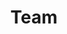 ---
layout: team
title: Team
permalink: team_info
nav_order: 4
employees:
  - name: Xing Xie
    photo: Xing_Xie.png
    position: Senior Principle Research Manager
    institution: Microsoft Research Asia
  - name: Xiaoyuan Yi
    photo: Xiaoyuan_Yi.png
    position: Senior Researcher
    institution: Microsoft Research Asia
  - name: Jing Yao
    photo: Jing_Yao.png
    position: Researcher
    institution: Microsoft Research Asia
  - name: Beibei Shi
    photo: Beibei_Shi.png
    position: Senior Research  PM
    institution: Microsoft Research Asia
  - name: Scarlett Li
    photo: scarlett.png
    position: Principal Research PM Manager
    institution: Microsoft Research Asia
  - name: Yang Ou
    photo: ouyang.png
    position: Senior Designer
    institution: Microsoft Research Asia
collaborators:
  - name: Xiting Wang
    photo: Xiting_Wang.png
    position: Assistant Professor
    institution: Renmin University of China
  - name: Peng Zhang
    photo: Peng_Zhang.png
    position: Associate Professor
    institution: School of Computer Science, Fudan University
  - name: Linus Huang
    photo: Linus_Huang.png
    position: Assistant Professor
    institution: Division of Humanities, Hong Kong University of Science and Technology
interns:
  - name: Yifan Gong
    photo: Yifan_Gong.png
    position: Undergraduate Student
    institution: College of Computer Science and Electronic Engineering, Hunan University
    workIntro: Algorithm Research
    InternshipTime: Internship Period 2023.10-2024.05
  - name: Shitong Duan
    photo: Shitong_Duan.png
    position: Master Student
    institution: School of Computer Science, Fudan University
    workIntro: Algorithm Research
    InternshipTime: Internship Period 2023.04-2023.10
  - name: Xingqi Wang
    photo: Xingqi_Wang.png
    position: PhD Student
    institution: Department of Computer Science and Technology, Tsinghua University
    workIntro: Algorithm Research
    InternshipTime: Internship Period 2023.02-2023.09
  - name: Yan Liu
    photo: Yan_Liu.png
    position: PhD Student
    institution: School of Informatics, The University of Edinburgh
    workIntro: Algorithm Research
    InternshipTime: Internship Period 2023.11-2024.04
  - name: Yuhan Zeng
    photo: Yuhan_Zeng.png
    position: Undergraduate Student
    institution: Chu Kochen Honors College, Zhejiang University
    workIntro: Outreach Acceleration
    InternshipTime: Internship Period 2024.2-2024.7
   
---